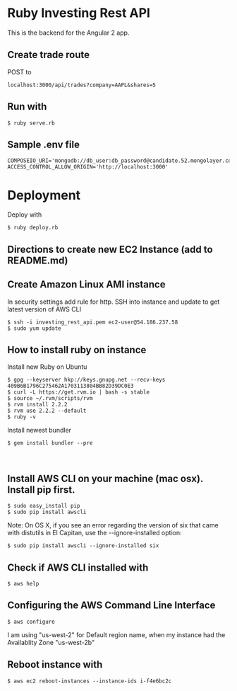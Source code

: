 # Ruby Investing Rest API

This is the backend for the Angular 2 app.



## Create trade route

POST to

    localhost:3000/api/trades?company=AAPL&shares=5



## Run with 

    $ ruby serve.rb



##  Sample .env file

    COMPOSEIO_URI='mongodb://db_user:db_password@candidate.52.mongolayer.com:10794/investing_rest_api'
    ACCESS_CONTROL_ALLOW_ORIGIN='http://localhost:3000'


# Deployment

Deploy with

    $ ruby deploy.rb

## Directions to create new EC2 Instance (add to README.md)

## Create Amazon Linux AMI instance

In security settings add rule for http.
SSH into instance and update to get latest version of AWS CLI

    $ ssh -i investing_rest_api.pem ec2-user@54.186.237.58
    $ sudo yum update


## How to install ruby on instance 

Install new Ruby on Ubuntu

    $ gpg --keyserver hkp://keys.gnupg.net --recv-keys 409B6B1796C275462A1703113804BB82D39DC0E3
    $ curl -L https://get.rvm.io | bash -s stable
    $ source ~/.rvm/scripts/rvm
    $ rvm install 2.2.2
    $ rvm use 2.2.2 --default
    $ ruby -v

Install newest bundler 

    $ gem install bundler --pre
  

## Install AWS CLI on your machine (mac osx). Install pip first.

    $ sudo easy_install pip
    $ sudo pip install awscli

Note: On OS X, if you see an error regarding the version of six that came with distutils in El Capitan, use the --ignore-installed option:

    $ sudo pip install awscli --ignore-installed six


## Check if AWS CLI installed with

    $ aws help


## Configuring the AWS Command Line Interface

    $ aws configure

I am using "us-west-2" for Default region name, when my instance had the Availablity Zone "us-west-2b"


## Reboot instance with 

    $ aws ec2 reboot-instances --instance-ids i-f4e6bc2c

